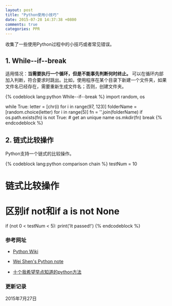 ```yaml
---
layout: post
title: "Python使用小技巧"
date: 2015-07-28 14:37:38 +0800
comments: true
categories: PPR
---
```


收集了一些使用Python过程中的小技巧或者常见错误。

## 1. While--if--break ##

适用情况：**当需要执行一个循环，但是不能事先判断何时终止。** 可以在循环内部加入判断，符合要求时跳出。比如，使用程序在某个目录下新建一个文件夹，如果文件名已经存在，需要重新生成文件名；否则，创建文件夹。

{% codeblock lang:python While--if--break %}
import random, os

while True:
    letter = [chr(i) for i in range(97, 123)]
    folderName = [random.choice(letter) for i in range(5)]
    fn = ''.join(folderName)
    if os.path.exists(fn) is not True:
        # get an unique name 
        os.mkdir(fn)
        break
{% endcodeblock %}


## 2. 链式比较操作 ##

Python支持一个链式的比较操作。

{% codeblock lang:python comparison chain %}
testNum = 10

# 链式比较操作
# 区别if not和if a is not None
if (not 0 < testNum < 5):
    print('It passed!')
{% endcodeblock %}




<!--more-->

### 参考网址 ###

* [Python Wiki](https://wiki.python.org/moin/FrontPage)

* [Wei Shen's Python note](http://blog.shenwei.me/python-note/#more-3951)

* [十个我希望早点知道的python方法](http://www.codefrom.com/c/214)



### 更新记录 ###

2015年7月27日




